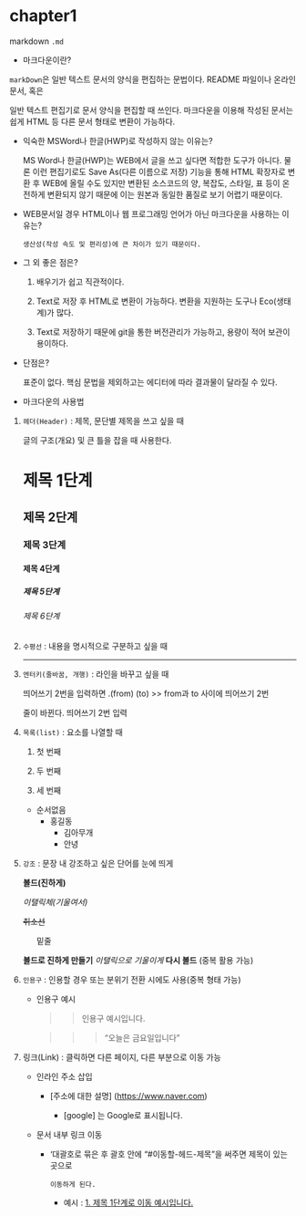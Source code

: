 # chapter1

markdown `.md`

 - 마크다운이란?

`markDown`은 일반 텍스트 문서의 양식을 편집하는 문법이다. README 파일이나 온라인 문서, 혹은

일반 텍스트 편집기로 문서 양식을 편집할 때 쓰인다. 마크다운을 이용해 작성된 문서는 쉽게 HTML 등 다른 문서 형태로 변환이 가능하다.

- 익숙한 MSWord나 한글(HWP)로 작성하지 않는 이유는?
    
    MS Word나 한글(HWP)는 WEB에서 글을 쓰고 싶다면 적합한 도구가 아니다. 물론 이런 편집기로도 Save As(다른 이름으로 저장) 기능을 통해 HTML 확장자로 변환 후 WEB에 올릴 수도 있지만 변환된 소스코드의 양, 복잡도, 스타일, 표 등이 온전하게 변환되지 않기 때문에 이는 원본과 동일한 품질로 보기 어렵기 때문이다.
    
- WEB문서일 경우 HTML이나 웹 프로그래밍 언어가 아닌 마크다운을 사용하는 이유는?
    
      생산성(작성 속도 및 편리성)에 큰 차이가 있기 때문이다. 
    
- 그 외 좋은 점은?
    
     1. 배우기가 쉽고 직관적이다.
    
     2. Text로 저장 후 HTML로 변환이 가능하다. 변환을 지원하는 도구나 Eco(생태계)가 많다.
    
     3. Text로 저장하기 때문에 git을 통한 버전관리가 가능하고, 용량이 적어 보관이 용이하다.
    
- 단점은?
    
    표준이 없다. 핵심 문법을 제외하고는 에디터에 따라 결과물이 달라질 수 있다.
    

 - 마크다운의 사용법

1. `헤더(Header)` : 제목, 문단별 제목을 쓰고 싶을 때
    
    글의 구조(개요) 및 큰 틀을 잡을 때 사용한다.
    
    # 제목 1단계
    
    ## 제목 2단계
    
    ### 제목 3단계
    
    #### 제목 4단계
    
    ##### 제목 5단계
    
    ###### 제목 6단계
    
2. `수평선` : 내용을 명시적으로 구분하고 싶을 때
    
    ---
    
3. `엔터키(줄바꿈, 개행)` : 라인을 바꾸고 싶을 때
    
    띄어쓰기 2번을 입력하면 .(from)  (to) >> from과 to 사이에 띄어쓰기 2번
    
    줄이 바뀐다.  띄어쓰기 2번 입력
    
4. `목록(list)` : 요소를 나열할 때
    
    
    1. 첫 번째
    
    1. 두 번째
    
    1. 세 번째
    
    - 순서없음
        - 홍길동
            - 김아무개
            - 안녕
            
    
5. `강조` : 문장 내 강조하고 싶은 단어를 눈에 띄게
    
    **볼드(진하게)**
    
    *이탤릭체(기울여서)*
    
    ~~취소선~~
    
    <ul>밑줄</ul>
    
    **볼드로 진하게 만들기** *이탤릭으로 기울이게* **다시 볼드** (중복 활용 가능)
    
6. `인용구` : 인용할 경우 또는 분위기 전환 시에도 사용(중복 형태 가능)
    - 인용구 예시
        
        >> 인용구 예시입니다.
        
        >>> “오늘은 금요일입니다”
        
7. 링크(Link) : 클릭하면 다른 페이지, 다른 부분으로 이동 가능
    - 인라인 주소 삽입
        - [주소에 대한 설명] (https://www.naver.com)
        
           * [google] 는 Google로 표시됩니다.
        
    - 문서 내부 링크 이동
        - ‘대괄호로 묶은 후 괄호 안에 “#이동할-헤드-제목”을 써주면 제목이 있는 곳으로
            
              이동하게 된다.
            
            - 예시 : [1. 제목 1단계로 이동 예시입니다.](#제목-1단계)